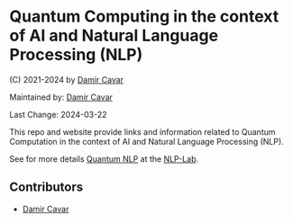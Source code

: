 # Quantum Computing in the context of AI and Natural Language Processing (NLP)

(C) 2021-2024 by [Damir Cavar]


Maintained by: [Damir Cavar]

Last Change: 2024-03-22


This repo and website provide links and information related to Quantum Computation in the context of AI and Natural Language Processing (NLP).

See for more details [Quantum NLP](https://nlp-lab.org/quantumnlp/) at the [NLP-Lab](https://nlp-lab.org/).





## Contributors

- [Damir Cavar]





[Damir Cavar]: http://damir.cavar.me/ "Damir Cavar"
